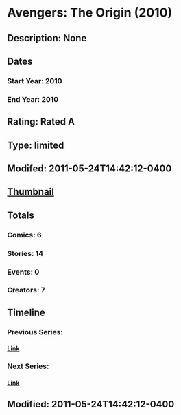 # Avengers: The Origin (2010)
## Description: None
## Dates
### Start Year: 2010
### End Year: 2010
## Rating: Rated A
## Type: limited
## Modifed: 2011-05-24T14:42:12-0400
## [Thumbnail](http://i.annihil.us/u/prod/marvel/i/mg/b/c0/4bac3f7c321f2.jpg)
## Totals
### Comics: 6
### Stories: 14
### Events: 0
### Creators: 7
## Timeline
### Previous Series: 
#### [Link]()
### Next Series: 
#### [Link]()
## Modified: 2011-05-24T14:42:12-0400